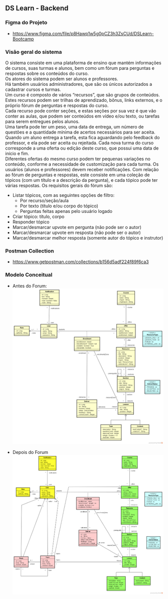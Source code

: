 ## DS Learn - Backend

### Figma do Projeto
- https://www.figma.com/file/p8Hawp1w5g0pCZ3h3ZsCUd/DSLearn-Bootcamp

### Visão geral do sistema 

O sistema consiste em uma plataforma de ensino que mantém informações de cursos, suas turmas e alunos, bem como um fórum para perguntas e respostas sobre os conteúdos do curso.   
Os atores do sistema podem ser alunos e professores.   
Há também usuários administradores, que são os únicos autorizados a cadastrar cursos e turmas.  
Um curso é composto de vários “recursos”, que são grupos de conteúdos.   
Estes recursos podem ser trilhas de aprendizado, bônus, links externos, e o próprio fórum de perguntas e respostas do curso.   
Cada recurso pode conter seções, e estas seções por sua vez é que vão conter as aulas, que podem ser conteúdos em vídeo e/ou texto, ou tarefas para serem entregues pelos alunos.  
Uma tarefa pode ter um peso, uma data de entrega, um número de questões e a quantidade mínima de acertos necessários para ser aceita.  
Quando um aluno entrega a tarefa, esta fica aguardando pelo feedback do professor, e ela pode ser aceita ou rejeitada.
Cada nova turma do curso corresponde a uma oferta ou edição deste curso, que possui uma data de início e fim.   
Diferentes ofertas do mesmo curso podem ter pequenas variações no conteúdo, conforme a necessidade de customização para cada turma.
Os usuários (alunos e professores) devem receber notificações.
Com relação ao fórum de perguntas e respostas, este consiste em uma coleção de tópicos (com um título e a descrição da pergunta), e cada tópico pode ter várias respostas. Os requisitos gerais do fórum são:
- Listar tópicos, com as seguintes opções de filtro:
  - Por recurso/seção/aula
  - Por texto (título e/ou corpo do tópico)
  - Perguntas feitas apenas pelo usuário logado
- Criar tópico: título, corpo
- Responder tópico
- Marcar/desmarcar upvote em pergunta (não pode ser o autor)
- Marcar/desmarcar upvote em resposta (não pode ser o autor)
- Marcar/desmarcar melhor resposta (somente autor do tópico e instrutor)

### Postman Collection

- https://www.getpostman.com/collections/b156d5adf224f89f6ca3

### Modelo Conceitual
- Antes do Forum:
  ![Modelo Conceitual1](./src/main/resources/files/modelo-conceitual-antes-do-forum.png)

- Depois do Forum
  ![Modelo Conceitual2](./src/main/resources/files/modelo-conceitual-com-forum.png)    